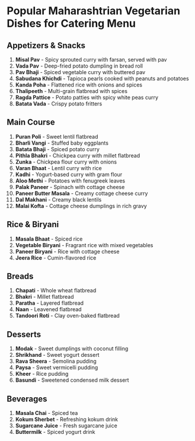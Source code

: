 # Popular Maharashtrian Vegetarian Dishes for Catering Menu

## Appetizers & Snacks
1. **Misal Pav** - Spicy sprouted curry with farsan, served with pav
2. **Vada Pav** - Deep-fried potato dumpling in bread roll
3. **Pav Bhaji** - Spiced vegetable curry with buttered pav
4. **Sabudana Khichdi** - Tapioca pearls cooked with peanuts and potatoes
5. **Kanda Poha** - Flattened rice with onions and spices
6. **Thalipeeth** - Multi-grain flatbread with spices
7. **Ragda Pattice** - Potato patties with spicy white peas curry
8. **Batata Vada** - Crispy potato fritters

## Main Course
1. **Puran Poli** - Sweet lentil flatbread
2. **Bharli Vangi** - Stuffed baby eggplants
3. **Batata Bhaji** - Spiced potato curry
4. **Pithla Bhakri** - Chickpea curry with millet flatbread
5. **Zunka** - Chickpea flour curry with onions
6. **Varan Bhaat** - Lentil curry with rice
7. **Kadhi** - Yogurt-based curry with gram flour
8. **Aloo Methi** - Potatoes with fenugreek leaves
9. **Palak Paneer** - Spinach with cottage cheese
10. **Paneer Butter Masala** - Creamy cottage cheese curry
11. **Dal Makhani** - Creamy black lentils
12. **Malai Kofta** - Cottage cheese dumplings in rich gravy

## Rice & Biryani
1. **Masala Bhaat** - Spiced rice
2. **Vegetable Biryani** - Fragrant rice with mixed vegetables
3. **Paneer Biryani** - Rice with cottage cheese
4. **Jeera Rice** - Cumin-flavored rice

## Breads
1. **Chapati** - Whole wheat flatbread
2. **Bhakri** - Millet flatbread
3. **Paratha** - Layered flatbread
4. **Naan** - Leavened flatbread
5. **Tandoori Roti** - Clay oven-baked flatbread

## Desserts
1. **Modak** - Sweet dumplings with coconut filling
2. **Shrikhand** - Sweet yogurt dessert
3. **Rava Sheera** - Semolina pudding
4. **Paysa** - Sweet vermicelli pudding
5. **Kheer** - Rice pudding
6. **Basundi** - Sweetened condensed milk dessert

## Beverages
1. **Masala Chai** - Spiced tea
2. **Kokum Sherbet** - Refreshing kokum drink
3. **Sugarcane Juice** - Fresh sugarcane juice
4. **Buttermilk** - Spiced yogurt drink